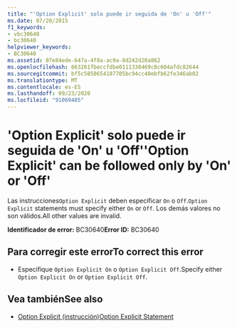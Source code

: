 ```yaml
---
title: "'Option Explicit' solo puede ir seguida de 'On' u 'Off'"
ms.date: 07/20/2015
f1_keywords:
- vbc30640
- bc30640
helpviewer_keywords:
- BC30640
ms.assetid: 07e84ede-647a-4f8a-ac9a-8d242d20a862
ms.openlocfilehash: 663261fbeccfdbe0111338469c8c604afdc82644
ms.sourcegitcommit: bf5c5850654187705bc94cc40ebfb62fe346ab02
ms.translationtype: MT
ms.contentlocale: es-ES
ms.lasthandoff: 09/23/2020
ms.locfileid: "91069485"
---
```

# <a name="option-explicit-can-be-followed-only-by-on-or-off"></a><span data-ttu-id="27b0f-102">'Option Explicit' solo puede ir seguida de 'On' u 'Off'</span><span class="sxs-lookup"><span data-stu-id="27b0f-102">'Option Explicit' can be followed only by 'On' or 'Off'</span></span>

<span data-ttu-id="27b0f-103">Las instrucciones`Option Explicit` deben especificar `On` o `Off`.</span><span class="sxs-lookup"><span data-stu-id="27b0f-103">`Option Explicit` statements must specify either `On` or `Off`.</span></span> <span data-ttu-id="27b0f-104">Los demás valores no son válidos.</span><span class="sxs-lookup"><span data-stu-id="27b0f-104">All other values are invalid.</span></span>  
  
 <span data-ttu-id="27b0f-105">**Identificador de error:** BC30640</span><span class="sxs-lookup"><span data-stu-id="27b0f-105">**Error ID:** BC30640</span></span>  
  
## <a name="to-correct-this-error"></a><span data-ttu-id="27b0f-106">Para corregir este error</span><span class="sxs-lookup"><span data-stu-id="27b0f-106">To correct this error</span></span>  
  
- <span data-ttu-id="27b0f-107">Especifique `Option Explicit On` o `Option Explicit Off`.</span><span class="sxs-lookup"><span data-stu-id="27b0f-107">Specify either `Option Explicit On` or `Option Explicit Off`.</span></span>  
  
## <a name="see-also"></a><span data-ttu-id="27b0f-108">Vea también</span><span class="sxs-lookup"><span data-stu-id="27b0f-108">See also</span></span>

- [<span data-ttu-id="27b0f-109">Option Explicit (instrucción)</span><span class="sxs-lookup"><span data-stu-id="27b0f-109">Option Explicit Statement</span></span>](../language-reference/statements/option-explicit-statement.md)

